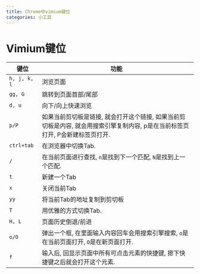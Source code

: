 ```yaml
---
title: Chrome中vimium键位
categories: 小工具
---
```




# Vimium键位

| 键位         | 功能                                                         |
| ------------ | ------------------------------------------------------------ |
| `h, j, k, l` | 浏览页面                                                     |
| `gg, G`      | 跳转到页面首部/尾部                                          |
| `d, u`       | 向下/向上快速浏览                                            |
| `p/P`        | 如果当前剪切板是链接, 就会打开这个链接, 如果当前剪切板是内容, 就会用搜索引擎复制内容, p是在当前标签页打开, P会新建标签页打开. |
| `ctrl+tab`   | 在浏览器中切换Tab.                                           |
| `/`          | 在当前页面进行查找, `n`是找到下一个匹配, `N`是找到上一个匹配. |
| `t`          | 新建一个Tab                                                  |
| `x`          | 关闭当前Tab                                                  |
| `yy`         | 将当前Tab的地址复制到剪切板                                  |
| `T`          | 用优雅的方式切换Tab.                                         |
| `H, L`       | 页面历史倒退/前进                                            |
| `o/O`        | 弹出一个框, 在里面输入内容回车会用搜索引擎搜索, `o`是在当前页面打开, `O`是在新页面打开. |
| `f`          | 输入后, 回显示页面中所有可点击元素的快捷键, 摁下快捷键之后就会打开这个元素. |
